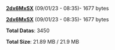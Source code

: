 [**2dx6MxSX**](/data/2dx6MxSX.txt) (09/01/23 - 08:35)- 1677 bytes

[**2dx6MxSX**](/data/2dx6MxSX.txt) (09/01/23 - 08:35)- 1677 bytes

**Total Datas**: 3450

**Total Size**: 21.89 MB / 21.9 MB